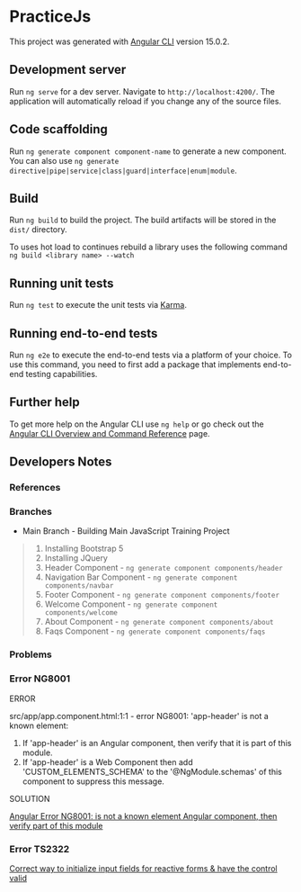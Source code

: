 # PracticeJs

This project was generated with [Angular CLI](https://github.com/angular/angular-cli) version 15.0.2.

## Development server

Run `ng serve` for a dev server. Navigate to `http://localhost:4200/`. The application will automatically reload if you change any of the source files.

## Code scaffolding

Run `ng generate component component-name` to generate a new component. You can also use `ng generate directive|pipe|service|class|guard|interface|enum|module`.

## Build

Run `ng build` to build the project. The build artifacts will be stored in the `dist/` directory.

To uses hot load to continues rebuild a library uses the following command `ng build <library name> --watch`
## Running unit tests

Run `ng test` to execute the unit tests via [Karma](https://karma-runner.github.io).

## Running end-to-end tests

Run `ng e2e` to execute the end-to-end tests via a platform of your choice. To use this command, you need to first add a package that implements end-to-end testing capabilities.

## Further help

To get more help on the Angular CLI use `ng help` or go check out the [Angular CLI Overview and Command Reference](https://angular.io/cli) page.


## Developers Notes
### References

### Branches

* Main Branch - Building Main JavaScript Training Project 
> 1. Installing Bootstrap 5
> 2. Installing JQuery
> 3. Header Component - ```ng generate component components/header```
> 4. Navigation Bar Component - ```ng generate component components/navbar```
> 5. Footer Component - ```ng generate component components/footer```
> 6. Welcome Component - ```ng generate component components/welcome```
> 7. About Component - ```ng generate component components/about```
> 8.  Faqs Component - ```ng generate component components/faqs```


### Problems

### Error NG8001      
ERROR

src/app/app.component.html:1:1 - error NG8001: 'app-header' is not a known element:
1. If 'app-header' is an Angular component, then verify that it is part of this module.
2. If 'app-header' is a Web Component then add 'CUSTOM_ELEMENTS_SCHEMA' to the '@NgModule.schemas' of this component to suppress this message.

SOLUTION 

[Angular Error NG8001: is not a known element Angular component, then verify part of this module](https://www.youtube.com/watch?v=EcIXA-DptI4)

### Error TS2322     

[Correct way to initialize input fields for reactive forms & have the control valid](https://stackoverflow.com/questions/52378087/correct-way-to-initialize-input-fields-for-reactive-forms-have-the-control-val)
